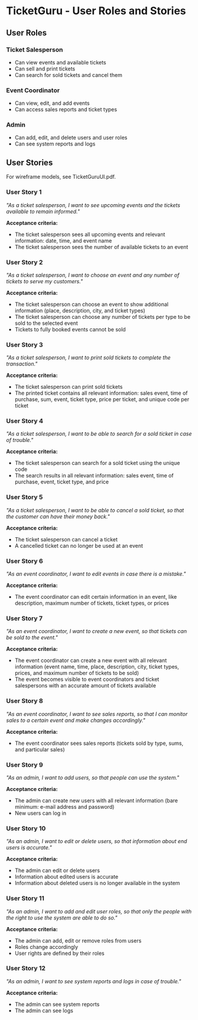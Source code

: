 # TicketGuru - User Roles and Stories

## User Roles

### Ticket Salesperson

- Can view events and available tickets
- Can sell and print tickets
- Can search for sold tickets and cancel them

### Event Coordinator

- Can view, edit, and add events
- Can access sales reports and ticket types

### Admin

- Can add, edit, and delete users and user roles
- Can see system reports and logs

## User Stories

For wireframe models, see TicketGuruUI.pdf.

### User Story 1

_"As a ticket salesperson, I want to see upcoming events and the tickets available to remain informed."_

__Acceptance criteria:__
- The ticket salesperson sees all upcoming events and relevant information: date, time, and event name
- The ticket salesperson sees the number of available tickets to an event

### User Story 2

_"As a ticket salesperson, I want to choose an event and any number of tickets to serve my customers."_

__Acceptance criteria:__
- The ticket salesperson can choose an event to show additional information (place, description, city, and ticket types)
- The ticket salesperson can choose any number of tickets per type to be sold to the selected event
- Tickets to fully booked events cannot be sold

### User Story 3

_"As a ticket salesperson, I want to print sold tickets to complete the transaction."_

__Acceptance criteria:__
- The ticket salesperson can print sold tickets
- The printed ticket contains all relevant information: sales event, time of purchase, sum, event, ticket type, price per ticket, and unique code per ticket

### User Story 4

_"As a ticket salesperson, I want to be able to search for a sold ticket in case of trouble."_

__Acceptance criteria:__
- The ticket salesperson can search for a sold ticket using the unique code
- The search results in all relevant information: sales event, time of purchase, event, ticket type, and price

### User Story 5

_"As a ticket salesperson, I want to be able to cancel a sold ticket, so that the customer can have their money back."_

__Acceptance criteria:__
- The ticket salesperson can cancel a ticket
- A cancelled ticket can no longer be used at an event

### User Story 6

_"As an event coordinator, I want to edit events in case there is a mistake."_

__Acceptance criteria:__
- The event coordinator can edit certain information in an event, like description, maximum number of tickets, ticket types, or prices

### User Story 7

_"As an event coordinator, I want to create a new event, so that tickets can be sold to the event."_

__Acceptance criteria:__
- The event coordinator can create a new event with all relevant information (event name, time, place, description, city, ticket types, prices, and maximum number of tickets to be sold)
- The event becomes visible to event coordinators and ticket salespersons with an accurate amount of tickets available

### User Story 8

_"As an event coordinator, I want to see sales reports, so that I can monitor sales to a certain event and make changes accordingly."_

__Acceptance criteria:__
- The event coordinator sees sales reports (tickets sold by type, sums, and particular sales)

### User Story 9

_"As an admin, I want to add users, so that people can use the system."_

__Acceptance criteria:__
- The admin can create new users with all relevant information (bare minimum: e-mail address and password)
- New users can log in

### User Story 10

_"As an admin, I want to edit or delete users, so that information about end users is accurate."_

__Acceptance criteria:__
- The admin can edit or delete users
- Information about edited users is accurate
- Information about deleted users is no longer available in the system

### User Story 11

_"As an admin, I want to add and edit user roles, so that only the people with the right to use the system are able to do so."_

__Acceptance criteria:__
- The admin can add, edit or remove roles from users
- Roles change accordingly
- User rights are defined by their roles

### User Story 12

_"As an admin, I want to see system reports and logs in case of trouble."_

__Acceptance criteria:__
- The admin can see system reports
- The admin can see logs
